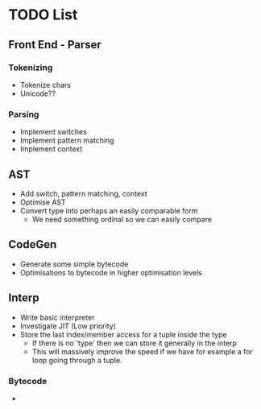 # TODO List

## Front End - Parser

### Tokenizing

- Tokenize chars
- Unicode??

### Parsing

- Implement switches
- Implement pattern matching
- Implement context

## AST

- Add switch, pattern matching, context
- Optimise AST
- Convert type into perhaps an easily comparable form
  - We need something ordinal so we can easily compare

## CodeGen

- Generate some simple bytecode
- Optimisations to bytecode in higher optimisation levels

## Interp

- Write basic interpreter
- Investigate JIT (Low priority)
- Store the last index/member access for a tuple inside the type
  - If there is no 'type' then we can store it generally in the interp
  - This will massively improve the speed if we have for example a for loop going through a tuple.

### Bytecode

- 
